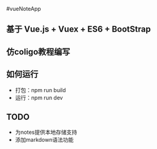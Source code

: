 #vueNoteApp
## 基于 Vue.js + Vuex + ES6 + BootStrap
## 仿coligo教程编写
## 如何运行

- 打包：npm run build
- 运行：npm run dev

## TODO
- 为notes提供本地存储支持
- 添加markdown语法功能
